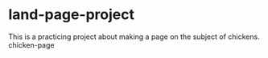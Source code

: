# land-page-project
This is a practicing project about making a page on the subject of chickens. 
chicken-page
